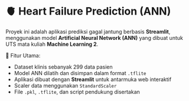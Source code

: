 # 🫀 Heart Failure Prediction (ANN)

Proyek ini adalah aplikasi prediksi gagal jantung berbasis **Streamlit**, menggunakan model **Artificial Neural Network (ANN)** yang dibuat untuk UTS mata kuliah **Machine Learning 2**.

📌 Fitur Utama:
- Dataset klinis sebanyak 299 data pasien
- Model ANN dilatih dan disimpan dalam format `.tflite`
- Aplikasi dibuat dengan **Streamlit** untuk antarmuka web interaktif
- Scaler data menggunakan `StandardScaler`
- File `.pkl`, `.tflite`, dan script pendukung disertakan
